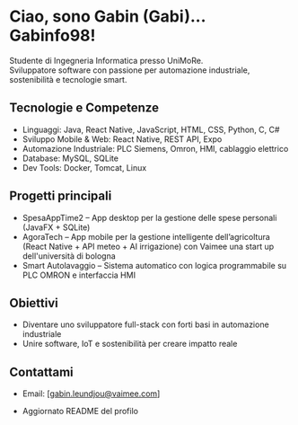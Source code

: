 # Ciao, sono Gabin (Gabi)... Gabinfo98!

Studente di Ingegneria Informatica presso UniMoRe.  
Sviluppatore software con passione per automazione industriale, sostenibilità e tecnologie smart.

## Tecnologie e Competenze
- Linguaggi: Java, React Native, JavaScript, HTML, CSS, Python, C, C#
- Sviluppo Mobile & Web: React Native, REST API, Expo
- Automazione Industriale: PLC Siemens, Omron, HMI, cablaggio elettrico
- Database: MySQL, SQLite
- Dev Tools:  Docker, Tomcat, Linux

## Progetti principali
- SpesaAppTime2 – App desktop per la gestione delle spese personali (JavaFX + SQLite)
- AgoraTech – App mobile per la gestione intelligente dell’agricoltura (React Native + API meteo + AI irrigazione) con Vaimee una start up dell'università di bologna
- Smart Autolavaggio – Sistema automatico con logica programmabile su PLC OMRON e interfaccia HMI

## Obiettivi
- Diventare uno sviluppatore full-stack con forti basi in automazione industriale
- Unire software, IoT e sostenibilità per creare impatto reale

## Contattami
- Email: [gabin.leundjou@vaimee.com]

- Aggiornato README del profilo
